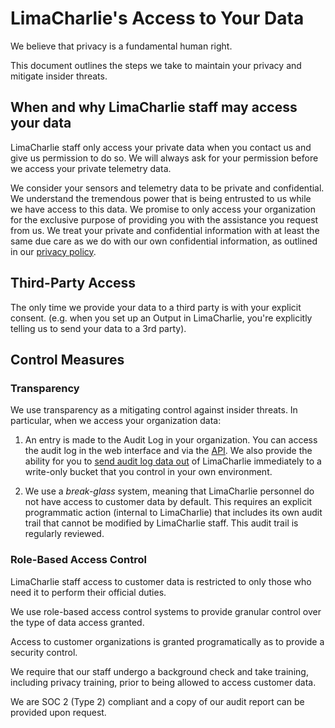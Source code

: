 # LimaCharlie's Access to Your Data

We believe that privacy is a fundamental human right.

This document outlines the steps we take to maintain your privacy and mitigate insider threats.

## When and why LimaCharlie staff may access your data

LimaCharlie staff only access your private data when you contact us and give us permission to do so.  We will always ask for your permission before we access your private telemetry data.

We consider your sensors and telemetry data to be private and confidential.  We understand the tremendous power that is being entrusted to us while we have access to this data.  We promise to only access your organization for the exclusive purpose of providing you with the assistance you request from us.  We treat your private and confidential information with at least the same due care as we do with our own confidential information, as outlined in our [privacy policy](https://app.limacharlie.io/privacy).


## Third-Party Access
The only time we provide your data to a third party is with your explicit consent.
(e.g. when you set up an Output in LimaCharlie, you're explicitly telling us to send your data to a 3rd party).


## Control Measures

### Transparency
We use transparency as a mitigating control against insider threats. In particular, when we access your organization data:

1)  An entry is made to the Audit Log in your organization.  You can access the audit log in the web interface and via the [API](https://doc.limacharlie.io/docs/api/container/static/swagger/v1/swagger.json/paths/~1audit~1%7Boid%7D/get).  We also provide the ability for you to [send audit log data out](https://doc.limacharlie.io/docs/documentation/docs/outputs.md#google-cloud-storage-1) of LimaCharlie immediately to a write-only bucket that you control in your own environment.

2)  We use a _break-glass_ system, meaning that LimaCharlie personnel do not have access to customer data by default. This requires an explicit programmatic action (internal to LimaCharlie) that includes its own audit trail that cannot be modified by LimaCharlie staff.  This audit trail is regularly reviewed.


### Role-Based Access Control

LimaCharlie staff access to customer data is restricted to only those who need it to perform their official duties.

We use role-based access control systems to provide granular control over the type of data access granted.

Access to customer organizations is granted programatically as to provide a security control.

We require that our staff undergo a background check and take training, including privacy training, prior to being allowed to access customer data.

We are SOC 2 (Type 2) compliant and a copy of our audit report can be provided upon request.

